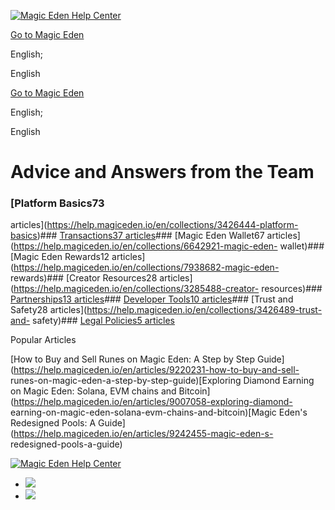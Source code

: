 [![Magic Eden Help
Center](https://downloads.intercomcdn.com/i/o/326487/8399b8e845fc45a0b0ac50c8/8c1046fe692522734b0ee9e39bd2d77b.png)](/en/)

[Go to Magic Eden](https://www.magiceden.io/)

English;

English

[Go to Magic Eden](https://www.magiceden.io/)

English;

English

# Advice and Answers from the Team

### [Platform Basics73
articles](https://help.magiceden.io/en/collections/3426444-platform-basics)###
[Transactions37
articles](https://help.magiceden.io/en/collections/3287059-transactions)###
[Magic Eden Wallet67
articles](https://help.magiceden.io/en/collections/6642921-magic-eden-
wallet)### [Magic Eden Rewards12
articles](https://help.magiceden.io/en/collections/7938682-magic-eden-
rewards)### [Creator Resources28
articles](https://help.magiceden.io/en/collections/3285488-creator-
resources)### [Partnerships13
articles](https://help.magiceden.io/en/collections/3849039-partnerships)###
[Developer Tools10
articles](https://help.magiceden.io/en/collections/3629442-developer-tools)###
[Trust and Safety28
articles](https://help.magiceden.io/en/collections/3426489-trust-and-
safety)### [Legal Policies5
articles](https://help.magiceden.io/en/collections/6443083-legal-policies)

Popular Articles

[How to Buy and Sell Runes on Magic Eden: A Step by Step
Guide](https://help.magiceden.io/en/articles/9220231-how-to-buy-and-sell-
runes-on-magic-eden-a-step-by-step-guide)[Exploring Diamond Earning on Magic
Eden: Solana, EVM chains and
Bitcoin](https://help.magiceden.io/en/articles/9007058-exploring-diamond-
earning-on-magic-eden-solana-evm-chains-and-bitcoin)[Magic Eden's Redesigned
Pools: A Guide](https://help.magiceden.io/en/articles/9242455-magic-eden-s-
redesigned-pools-a-guide)

[![Magic Eden Help
Center](https://downloads.intercomcdn.com/i/o/326487/8399b8e845fc45a0b0ac50c8/8c1046fe692522734b0ee9e39bd2d77b.png)](/en/)

  * [![](https://intercom.help/magiceden/assets/svg/icon:social-twitter/000000)](https://www.twitter.com/MagicEden)
  * [![](https://intercom.help/magiceden/assets/svg/icon:social-linkedin/000000)](https://www.linkedin.com/company/magic-eden/about/)

